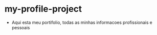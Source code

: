 
# my-profile-project

- Aqui esta meu portifolio, todas as minhas informacoes profissionais e pessoais

